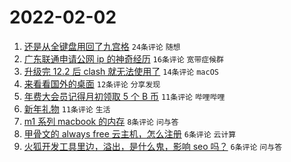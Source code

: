 # 2022-02-02

1. [还是从全键盘用回了九宫格](https://www.v2ex.com/t/831638) `24条评论` `随想`
1. [广东联通申请公网 ip 的神奇经历](https://www.v2ex.com/t/831649) `16条评论` `宽带症候群`
1. [升级完 12.2 后 clash 就无法使用了](https://www.v2ex.com/t/831648) `14条评论` `macOS`
1. [来看看国外的桌面](https://www.v2ex.com/t/831641) `12条评论` `分享发现`
1. [年费大会员记得月初领取 5 个 B 币](https://www.v2ex.com/t/831644) `11条评论` `哔哩哔哩`
1. [新年礼物](https://www.v2ex.com/t/831639) `11条评论` `生活`
1. [m1 系列 macbook 的内存](https://www.v2ex.com/t/831645) `8条评论` `问与答`
1. [甲骨文的 always free 云主机，怎么注册](https://www.v2ex.com/t/831642) `6条评论` `云计算`
1. [火狐开发工具里边，溢出，是什么鬼，影响 seo 吗？](https://www.v2ex.com/t/831637) `6条评论` `问与答`
